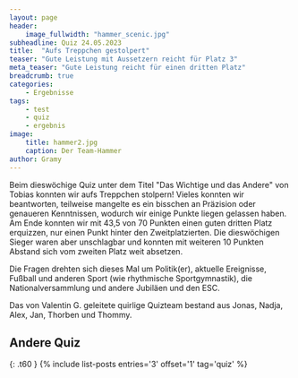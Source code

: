 ```yaml
---
layout: page
header:
    image_fullwidth: "hammer_scenic.jpg"
subheadline: Quiz 24.05.2023
title:  "Aufs Treppchen gestolpert"
teaser: "Gute Leistung mit Aussetzern reicht für Platz 3"
meta_teaser: "Gute Leistung reicht für einen dritten Platz"
breadcrumb: true
categories:
    - Ergebnisse
tags:
    - test
    - quiz
    - ergebnis
image:
    title: hammer2.jpg
    caption: Der Team-Hammer
author: Gramy
---
```


Beim dieswöchige Quiz unter dem Titel "Das Wichtige und das Andere" von Tobias konnten wir aufs Treppchen stolpern!
Vieles konnten wir beantworten, teilweise mangelte es ein bisschen an Präzision oder genaueren Kenntnissen, wodurch wir einige Punkte liegen gelassen haben.
Am Ende konnten wir mit 43,5 von 70 Punkten einen guten dritten Platz erquizzen, nur einen Punkt hinter den Zweitplatzierten.
Die dieswöchigen Sieger waren aber unschlagbar und konnten mit weiteren 10 Punkten Abstand sich vom zweiten Platz weit absetzen.

Die Fragen drehten sich dieses Mal um Politik(er), aktuelle Ereignisse, Fußball und anderen Sport (wie rhythmische Sportgymnastik), die Nationalversammlung und andere Jubiläen und den ESC.

Das von Valentin G. geleitete quirlige Quizteam bestand aus Jonas, Nadja, Alex, Jan, Thorben und Thommy.


## Andere Quiz
{: .t60 }
{% include list-posts entries='3' offset='1' tag='quiz' %}
